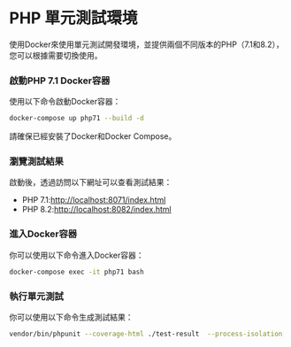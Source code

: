 
# PHP 單元測試環境

使用Docker來使用單元測試開發環境，並提供兩個不同版本的PHP（7.1和8.2），您可以根據需要切換使用。

### 啟動PHP 7.1 Docker容器

使用以下命令啟動Docker容器：

```bash
docker-compose up php71 --build -d
```
請確保已經安裝了Docker和Docker Compose。
### 瀏覽測試結果

啟動後，透過訪問以下網址可以查看測試結果：

 - PHP 7.1:[http://localhost:8071/index.html](http://localhost:8071/index.html)
 - PHP 8.2:[http://localhost:8082/index.html](http://localhost:8082/index.html)

### 進入Docker容器

你可以使用以下命令進入Docker容器：

```bash
docker-compose exec -it php71 bash
```

### 執行單元測試

你可以使用以下命令生成測試結果：

```bash
vendor/bin/phpunit --coverage-html ./test-result  --process-isolation
```
